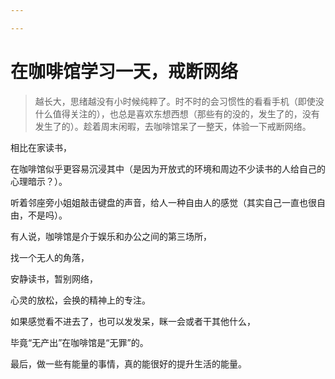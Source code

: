 ```yaml
---

---
```


# 在咖啡馆学习一天，戒断网络

> 越长大，思绪越没有小时候纯粹了。时不时的会习惯性的看看手机（即使没什么值得关注的），也总是喜欢东想西想（那些有的没的，发生了的，没有发生了的）。趁着周末闲暇，去咖啡馆呆了一整天，体验一下戒断网络。

相比在家读书，

在咖啡馆似乎更容易沉浸其中（是因为开放式的环境和周边不少读书的人给自己的心理暗示？）。

听着邻座旁小姐姐敲击键盘的声音，给人一种自由人的感觉（其实自己一直也很自由，不是吗）。

有人说，咖啡馆是介于娱乐和办公之间的第三场所，

找一个无人的角落，

安静读书，暂别网络，

心灵的放松，会换的精神上的专注。

如果感觉看不进去了，也可以发发呆，眯一会或者干其他什么，

毕竟“无产出”在咖啡馆是“无罪”的。

最后，做一些有能量的事情，真的能很好的提升生活的能量。
